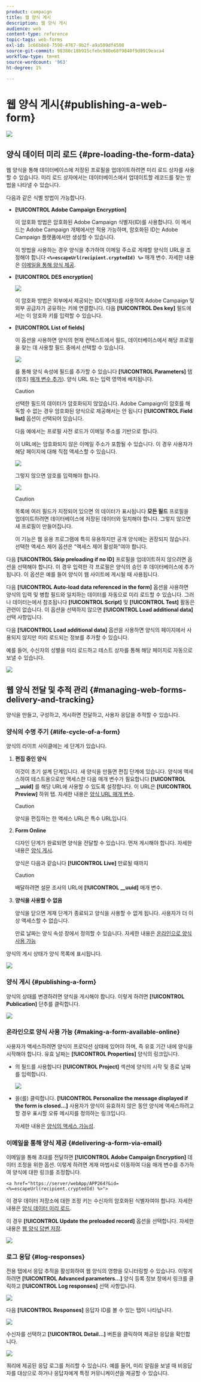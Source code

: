 ```yaml
---
product: campaign
title: 웹 양식 게시
description: 웹 양식 게시
audience: web
content-type: reference
topic-tags: web-forms
exl-id: 1c66b8e8-7590-4767-9b2f-a9a509df4508
source-git-commit: 98380c18b915cfebc980e68f9840f9d8919eaca4
workflow-type: tm+mt
source-wordcount: '963'
ht-degree: 1%

---
```


# 웹 양식 게시{#publishing-a-web-form}

![](../../assets/common.svg)

## 양식 데이터 미리 로드 {#pre-loading-the-form-data}

웹 양식을 통해 데이터베이스에 저장된 프로필을 업데이트하려면 미리 로드 상자를 사용할 수 있습니다. 미리 로드 상자에서는 데이터베이스에서 업데이트할 레코드를 찾는 방법을 나타낼 수 있습니다.

다음과 같은 식별 방법이 가능합니다.

* **[!UICONTROL Adobe Campaign Encryption]**

   이 암호화 방법은 암호화된 Adobe Campaign 식별자(ID)를 사용합니다. 이 메서드는 Adobe Campaign 개체에서만 적용 가능하며, 암호화된 ID는 Adobe Campaign 플랫폼에서만 생성할 수 있습니다.

   이 방법을 사용하는 경우 양식을 추가하여 이메일 주소로 게재할 양식의 URL을 조정해야 합니다 **`<%=escapeUrl(recipient.cryptedId) %>`** 매개 변수. 자세한 내용은 [이메일을 통해 양식 제공](#delivering-a-form-via-email).

* **[!UICONTROL DES encryption]**

   ![](assets/s_ncs_admin_survey_preload_methods_001.png)

   이 암호화 방법은 외부에서 제공되는 ID(식별자)를 사용하여 Adobe Campaign 및 외부 공급자가 공유하는 키에 연결합니다. 다음 **[!UICONTROL Des key]** 필드에서는 이 암호화 키를 입력할 수 있습니다.

* **[!UICONTROL List of fields]**

   이 옵션을 사용하면 양식의 현재 컨텍스트에서 필드, 데이터베이스에서 해당 프로필을 찾는 데 사용할 필드 중에서 선택할 수 있습니다.

   ![](assets/s_ncs_admin_survey_preload_methods_002.png)

   를 통해 양식 속성에 필드를 추가할 수 있습니다 **[!UICONTROL Parameters]** 탭(참조) [매개 변수 추가](defining-web-forms-properties.md#adding-parameters)). 양식 URL 또는 입력 영역에 배치됩니다.

   >[!CAUTION]
   >
   >선택한 필드의 데이터가 암호화되지 않았습니다. Adobe Campaign이 암호를 해독할 수 없는 경우 암호화된 양식으로 제공해서는 안 됩니다 **[!UICONTROL Field list]** 옵션이 선택되어 있습니다.

   다음 예에서는 프로필 사전 로드가 이메일 주소를 기반으로 합니다.

   이 URL에는 암호화되지 않은 이메일 주소가 포함될 수 있습니다. 이 경우 사용자가 해당 페이지에 대해 직접 액세스할 수 있습니다.

   ![](assets/s_ncs_admin_survey_preload_methods_003.png)

   그렇지 않으면 암호를 입력해야 합니다.

   ![](assets/s_ncs_admin_survey_preload_methods_004.png)

   >[!CAUTION]
   >
   >목록에 여러 필드가 지정되어 있으면 의 데이터가 표시됩니다 **모든 필드** 프로필을 업데이트하려면 데이터베이스에 저장된 데이터와 일치해야 합니다. 그렇지 않으면 새 프로필이 만들어집니다.
   > 
   >이 기능은 웹 응용 프로그램에 특히 유용하지만 공개 양식에는 권장되지 않습니다. 선택한 액세스 제어 옵션은 &quot;액세스 제어 활성화&quot;여야 합니다.

다음 **[!UICONTROL Skip preloading if no ID]** 프로필을 업데이트하지 않으려면 옵션을 선택해야 합니다. 이 경우 입력한 각 프로필은 양식의 승인 후 데이터베이스에 추가됩니다. 이 옵션은 예를 들어 양식이 웹 사이트에 게시될 때 사용됩니다.

다음 **[!UICONTROL Auto-load data referenced in the form]** 옵션을 사용하면 양식의 입력 및 병합 필드와 일치하는 데이터를 자동으로 미리 로드할 수 있습니다. 그러나 데이터는에서 참조됩니다 **[!UICONTROL Script]** 및 **[!UICONTROL Test]** 활동은 관련이 없습니다. 이 옵션을 선택하지 않으면 **[!UICONTROL Load additional data]** 선택 사항입니다.

다음 **[!UICONTROL Load additional data]** 옵션을 사용하면 양식의 페이지에서 사용되지 않지만 미리 로드되는 정보를 추가할 수 있습니다.

예를 들어, 수신자의 성별을 미리 로드하고 테스트 상자를 통해 해당 페이지로 자동으로 보낼 수 있습니다.

![](assets/s_ncs_admin_survey_preload_ex.png)

## 웹 양식 전달 및 추적 관리 {#managing-web-forms-delivery-and-tracking}

양식을 만들고, 구성하고, 게시하면 전달하고, 사용자 응답을 추적할 수 있습니다.

### 양식의 수명 주기 {#life-cycle-of-a-form}

양식의 라이프 사이클에는 세 단계가 있습니다.

1. **편집 중인 양식**

   이것이 초기 설계 단계입니다. 새 양식을 만들면 편집 단계에 있습니다. 양식에 액세스하여 테스트용으로만 액세스한 다음 매개 변수가 필요합니다 **[!UICONTROL __uuid]** 를 해당 URL에 사용할 수 있도록 설정합니다. 이 URL은 **[!UICONTROL Preview]** 하위 탭. 자세한 내용은 [양식 URL 매개 변수](defining-web-forms-properties.md#form-url-parameters).

   >[!CAUTION]
   >
   >양식을 편집하는 한 액세스 URL은 특수 URL입니다.

1. **Form Online**

   디자인 단계가 완료되면 양식을 전달할 수 있습니다. 먼저 게시해야 합니다. 자세한 내용은 [양식 게시](#publishing-a-form).

   양식은 다음과 같습니다 **[!UICONTROL Live]** 만료될 때까지

   >[!CAUTION]
   >
   >배달하려면 설문 조사의 URL에 **[!UICONTROL __uuid]** 매개 변수.

1. **양식을 사용할 수 없음**

   양식을 닫으면 게재 단계가 종료되고 양식을 사용할 수 없게 됩니다. 사용자가 더 이상 액세스할 수 없습니다.

   만료 날짜는 양식 속성 창에서 정의할 수 있습니다. 자세한 내용은 [온라인으로 양식 사용 가능](#making-a-form-available-online)

양식의 게시 상태가 양식 목록에 표시됩니다.

![](assets/s_ncs_admin_survey_status.png)

### 양식 게시 {#publishing-a-form}

양식의 상태를 변경하려면 양식을 게시해야 합니다. 이렇게 하려면 **[!UICONTROL Publication]** 단추를 클릭합니다.

![](assets/webapp_publish_webform.png)

### 온라인으로 양식 사용 가능 {#making-a-form-available-online}

사용자가 액세스하려면 양식이 프로덕션 상태에 있어야 하며, 즉 유효 기간 내에 양식을 시작해야 합니다. 유효 날짜는 **[!UICONTROL Properties]** 양식의 링크입니다.

* 의 필드를 사용합니다 **[!UICONTROL Project]** 섹션에 양식의 시작 및 종료 날짜를 입력합니다.

   ![](assets/webapp_availability_date.png)

* 을(를) 클릭합니다. **[!UICONTROL Personalize the message displayed if the form is closed...]** 사용자가 양식이 유효하지 않은 동안 양식에 액세스하려고 할 경우 표시할 오류 메시지를 정의하는 링크입니다.

   자세한 내용은 [양식의 액세스 가능성](defining-web-forms-properties.md#accessibility-of-the-form).

### 이메일을 통해 양식 제공 {#delivering-a-form-via-email}

이메일을 통해 초대를 전달하면 **[!UICONTROL Adobe Campaign Encryption]** 데이터 조정을 위한 옵션. 이렇게 하려면 게재 마법사로 이동하여 다음 매개 변수를 추가하여 양식에 대한 링크를 조정합니다.

```
<a href="https://server/webApp/APP264?&id=<%=escapeUrl(recipient.cryptedId) %>">
```

이 경우 데이터 저장소에 대한 조정 키는 수신자의 암호화된 식별자여야 합니다. 자세한 내용은 [양식 데이터 미리 로드](#pre-loading-the-form-data).

이 경우 **[!UICONTROL Update the preloaded record]** 옵션을 선택합니다. 자세한 내용은 [웹 양식 답변 저장](web-forms-answers.md#saving-web-forms-answers).

![](assets/s_ncs_admin_survey_save_box_option.png)

### 로그 응답 {#log-responses}

전용 탭에서 응답 추적을 활성화하여 웹 양식의 영향을 모니터링할 수 있습니다. 이렇게 하려면 **[!UICONTROL Advanced parameters...]** 양식 등록 정보 창에서 링크를 클릭하고 **[!UICONTROL Log responses]** 선택 사항입니다.

![](assets/s_ncs_admin_survey_trace.png)

다음 **[!UICONTROL Responses]** 응답자 ID를 볼 수 있는 탭이 나타납니다.

![](assets/s_ncs_admin_survey_trace_tab.png)

수신자를 선택하고 **[!UICONTROL Detail...]** 버튼을 클릭하여 제공된 응답을 확인합니다.

![](assets/s_ncs_admin_survey_trace_edit.png)

쿼리에 제공된 응답 로그를 처리할 수 있습니다. 예를 들어, 미리 알림을 보낼 때 비응답자를 대상으로 하거나 응답자에게 특정 커뮤니케이션을 제공할 수 있습니다.
